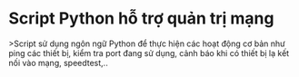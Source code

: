 <h1>Script Python hỗ trợ quản trị mạng</h1>
>Script sử dụng ngôn ngữ Python để thực hiện các hoạt động cơ bản như ping các thiết bị, kiểm tra port đang sử dụng, cảnh báo khi có thiết bị lạ kết nối vào mạng, speedtest,..
